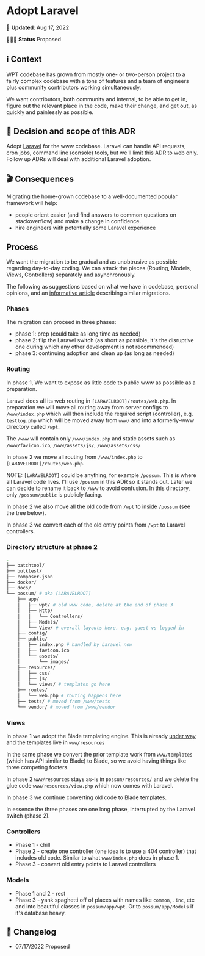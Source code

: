 # Adopt Laravel
📆 **Updated**: Aug 17, 2022

🙋🏽‍♀️ **Status** Proposed

## ℹ️ Context
WPT codebase has grown from mostly one- or two-person project to a fairly complex codebase with a tons of features and a team of engineers plus community contributors working simultaneously.

We want contributors, both community and internal, to be able to get in, figure out the relevant place in the code, make their change, and get out, as quickly and painlessly as possible.

## 🤔 Decision and scope of this ADR
Adopt [Laravel](https://laravel.com/) for the www codebase. Laravel can handle API requests, cron jobs, command line (console) tools, but we'll limit this ADR to web only. Follow up ADRs will deal with additional Laravel adoption.


## 🎬 Consequences
Migrating the home-grown codebase to a well-documented popular framework will help:
- people orient easier (and find answers to common questions on stackoverflow) and make a change in confidence.
- hire engineers with potentially some Laravel experience

## Process
We want the migration to be gradual and as unobtrusive as possible regarding day-to-day coding. We can attack the pieces (Routing, Models, Views, Controllers) separately and asynchronously.

The following as suggestions based on what we have in codebase, personal opinions, and an [informative article](https://www.phparch.com/2019/03/migrating-legacy-web-applications-to-laravel/) describing similar migrations.

### Phases

The migration can proceed in three phases:
* phase 1: prep (could take as long time as needed)
* phase 2: flip the Laravel switch (as short as possible, it's the disruptive one during which any other development is not recommended)
* phase 3: continuing adoption and clean up (as long as needed)

### Routing

In phase 1, We want to expose as little code to public www as possible as a preparation.

Laravel does all its web routing in `[LARAVELROOT]/routes/web.php`. In preparation we will move all routing away from server configs to `/www/index.php` which will then include the required script (controller), e.g. `testlog.php` which will be moved away from `www/` and into a formerly-www directory called `/wpt`.

The `/www` will contain only `/www/index.php` and static assets such as `/www/favicon.ico`, `/www/assets/js/`, `/www/assets/css/`

In phase 2 we move all routing from `/www/index.php` to `[LARAVELROOT]/routes/web.php`.

NOTE: `[LARAVELROOT]` could be anything, for example `/possum`. This is where all Laravel code lives. I'll use `/possum` in this ADR so it stands out. Later we can decide to rename it back to `/www` to avoid confusion. In this directory, only `/possum/public` is publicly facing.

In phase 2 we also move all the old code from `/wpt` to inside `/possum` (see the tree below).

In phase 3 we convert each of the old entry points from `/wpt` to Laravel controllers.

### Directory structure at phase 2

```sh
.
├── batchtool/
├── bulktest/
├── composer.json
├── docker/
├── docs/
└── possum/ # aka [LARAVELROOT]
    ├── app/
    │   ├── wpt/ # old www code, delete at the end of phase 3
    │   ├── Http/
    │   │   └── Controllers/
    │   ├── Models/
    │   └── View/ # overall layouts here, e.g. guest vs logged in
    ├── config/
    ├── public/
    │   ├── index.php # handled by Laravel now
    │   ├── favicon.ico
    │   └── assets/
    │       └── images/
    ├── resources/
    │   ├── css/
    │   ├── js/
    │   └── views/ # templates go here
    ├── routes/
    │   └── web.php # routing happens here
    ├── tests/ # moved from /www/tests
    └── vendor/ # moved from /www/vendor
 ```


### Views

In phase 1 we adopt the Blade templating engine. This is already [under way](https://github.com/catchpoint/WebPageTest/pull/2228) and the templates live in `www/resources`

In the same phase we convert the prior template work from `www/templates` (which has API similar to Blade) to Blade, so we avoid having things like three competing footers.

In phase 2 `www/resources` stays as-is in `possum/resources/` and we delete the glue code `www/resources/view.php` which now comes with Laravel.

In phase 3 we continue converting old code to Blade templates.

In essence the three phases are one long phase, interrupted by the Laravel switch (phase 2).

### Controllers

- Phase 1 - chill
- Phase 2 - create one controller (one idea is to use a 404 controller) that includes old code. Similar to what `www/index.php` does in phase 1.
- Phase 3 - convert old entry points to Laravel controllers

### Models

- Phase 1 and 2 - rest
- Phase 3 - yank spaghetti off of places with names like `common`, `.inc`, etc and into beautiful classes in `possum/app/wpt`. Or to `possum/app/Models` if it's database heavy.

## 📝 Changelog
- 07/17/2022 Proposed

